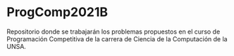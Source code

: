 # ProgComp2021B

Repositorio donde se trabajarán los problemas propuestos en el curso de Programación Competitiva de la carrera de Ciencia de la Computación de la UNSA.